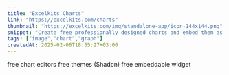 ```yaml
---
title: "Excelkits Charts"
link: "https://excelkits.com/charts"
thumbnail: "https://excelkits.com/img/standalone-app/icon-144x144.png"
snippet: "Create free professionally designed charts and embed them as interactive widgets."
tags: ["image","chart","graph"]
createdAt: 2025-02-06T18:55:27+03:00
---
```

free chart editors
free themes (Shadcn) 
free embeddable widget
